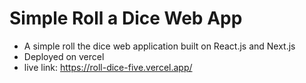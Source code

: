 # Simple Roll a Dice Web App

- A simple roll the dice web application built on React.js and Next.js
- Deployed on vercel
- live link: https://roll-dice-five.vercel.app/
